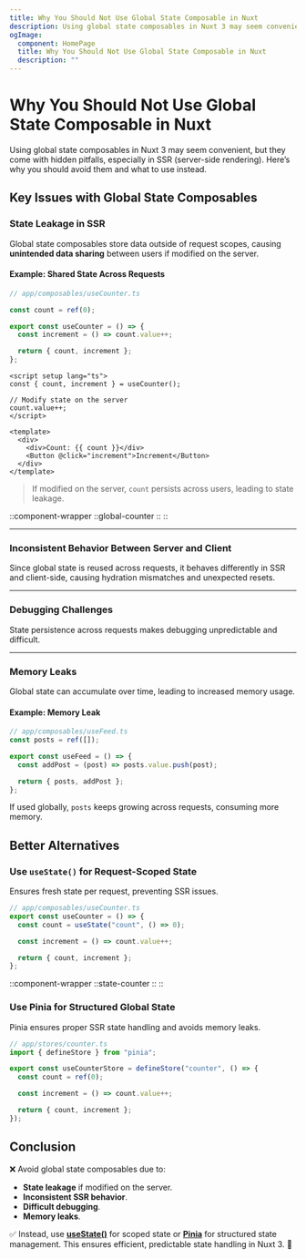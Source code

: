 ```yaml
---
title: Why You Should Not Use Global State Composable in Nuxt
description: Using global state composables in Nuxt 3 may seem convenient, but they come with hidden pitfalls, especially in SSR (server-side rendering). Here’s why you should avoid them and what to use instead.
ogImage:
  component: HomePage
  title: Why You Should Not Use Global State Composable in Nuxt
  description: ""
---
```


# Why You Should Not Use Global State Composable in Nuxt

Using global state composables in Nuxt 3 may seem convenient, but they come with hidden pitfalls, especially in SSR (server-side rendering). Here’s why you should avoid them and what to use instead.

## Key Issues with Global State Composables

### State Leakage in SSR

Global state composables store data outside of request scopes, causing **unintended data sharing** between users if modified on the server.

#### Example: Shared State Across Requests

```ts
// app/composables/useCounter.ts

const count = ref(0);

export const useCounter = () => {
  const increment = () => count.value++;

  return { count, increment };
};
```

```vue
<script setup lang="ts">
const { count, increment } = useCounter();

// Modify state on the server
count.value++;
</script>

<template>
  <div>
    <div>Count: {{ count }}</div>
    <Button @click="increment">Increment</Button>
  </div>
</template>
```

> If modified on the server, `count` persists across users, leading to state leakage.

::component-wrapper
::global-counter
::
::

---

### Inconsistent Behavior Between Server and Client

Since global state is reused across requests, it behaves differently in SSR and client-side, causing hydration mismatches and unexpected resets.

---

### Debugging Challenges

State persistence across requests makes debugging unpredictable and difficult.

---

### Memory Leaks

Global state can accumulate over time, leading to increased memory usage.

#### Example: Memory Leak

```ts
// app/composables/useFeed.ts
const posts = ref([]);

export const useFeed = () => {
  const addPost = (post) => posts.value.push(post);

  return { posts, addPost };
};
```

If used globally, `posts` keeps growing across requests, consuming more memory.

## Better Alternatives

### Use `useState()` for Request-Scoped State

Ensures fresh state per request, preventing SSR issues.

```ts
// app/composables/useCounter.ts
export const useCounter = () => {
  const count = useState("count", () => 0);

  const increment = () => count.value++;

  return { count, increment };
};
```

::component-wrapper
::state-counter
::
::

### Use Pinia for Structured Global State

Pinia ensures proper SSR state handling and avoids memory leaks.

```ts
// app/stores/counter.ts
import { defineStore } from "pinia";

export const useCounterStore = defineStore("counter", () => {
  const count = ref(0);

  const increment = () => count.value++;

  return { count, increment };
});
```

## Conclusion

❌ Avoid global state composables due to:

- **State leakage** if modified on the server.
- **Inconsistent SSR behavior**.
- **Difficult debugging**.
- **Memory leaks**.

✅ Instead, use [**useState()**](https://nuxt.com/docs/api/composables/use-state) for scoped state or [**Pinia**](https://pinia.vuejs.org/) for structured state management. This ensures efficient, predictable state handling in Nuxt 3. 🚀
